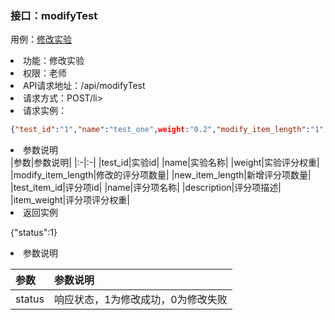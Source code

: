 ### 接口：modifyTest
用例：<a href="用例/修改实验.md">修改实验</a>
<li>功能：修改实验</li>
<li>权限：老师</li>
<li>API请求地址：/api/modifyTest</li>
<li>请求方式：POST/li>
<li>请求实例：</li>

```json
{"test_id":"1","name":"test_one",weight:"0.2","modify_item_length":"1","new_item_length":"1","modify_item":[{"test_item_id":"1","name":"评分项1","description":"格式正确","item_weight":0.2}],"new_item":[{"name":"评分项2","description":"格式正确","item_weight":0.2}]}
```

<li>参数说明</li>
|参数|参数说明|  
|:-|:-|  
|test_id|实验id| 
|name|实验名称|  
|weight|实验评分权重|  
|modify_item_length|修改的评分项数量|  
|new_item_length|新增评分项数量|  
|test_item_id|评分项id|
|name|评分项名称|
|description|评分项描述|
|item_weight|评分项评分权重|

<li>返回实例</li>

{"status":1}

<li>参数说明</li>

|参数|参数说明|  
|:-|:-|  
|status|响应状态，1为修改成功，0为修改失败|
